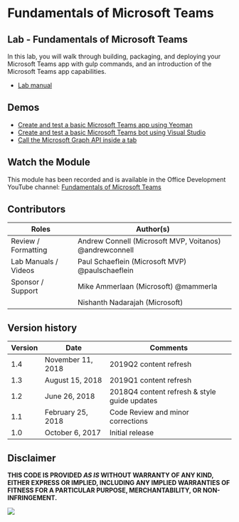 # Fundamentals of Microsoft Teams

## Lab - Fundamentals of Microsoft Teams

In this lab, you will walk through building, packaging, and deploying your Microsoft Teams app with gulp commands, and an introduction of the Microsoft Teams app capabilities.

- [Lab manual](./Lab.md)

## Demos

- [Create and test a basic Microsoft Teams app using Yeoman](./Demos/01-teams-app-yeoman)
- [Create and test a basic Microsoft Teams bot using Visual Studio](./Demos/02-teams-bot-visual-studio)
- [Call the Microsoft Graph API inside a tab](./Demos/03-tab-graph)

## Watch the Module

This module has been recorded and is available in the Office Development YouTube channel: [Fundamentals of Microsoft Teams](https://www.youtube.com/watch?v=mj5f0KUYNPo)

## Contributors

|        Roles         |                        Author(s)                        |
| -------------------- | ------------------------------------------------------- |
| Review / Formatting  | Andrew Connell (Microsoft MVP, Voitanos) @andrewconnell |
| Lab Manuals / Videos | Paul Schaeflein (Microsoft MVP) @paulschaeflein         |
| Sponsor / Support    | Mike Ammerlaan (Microsoft) @mammerla                    |
|                      | Nishanth Nadarajah (Microsoft)                          |

## Version history

| Version |       Date        |                   Comments                   |
| ------- | ----------------- | -------------------------------------------- |
| 1.4     | November 11, 2018 | 2019Q2 content refresh                       |
| 1.3     | August 15, 2018   | 2019Q1 content refresh                       |
| 1.2     | June 26, 2018     | 2018Q4 content refresh & style guide updates |
| 1.1     | February 25, 2018 | Code Review and minor corrections            |
| 1.0     | October 6, 2017   | Initial release                              |

## Disclaimer

**THIS CODE IS PROVIDED *AS IS* WITHOUT WARRANTY OF ANY KIND, EITHER EXPRESS OR IMPLIED, INCLUDING ANY IMPLIED WARRANTIES OF FITNESS FOR A PARTICULAR PURPOSE, MERCHANTABILITY, OR NON-INFRINGEMENT.**

<img src="https://telemetry.sharepointpnp.com/TrainingContent/Teams/04-fundamentals-of-microsoft-teams" />
